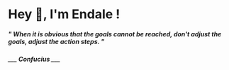 <h1 title="head"> Hey 👋, I'm Endale !</h1>

**<h5><i>" When it is obvious that the goals cannot be reached, don't adjust the goals, adjust the action steps. "</i></h5>**

*<b>___ Confucius ___</b>*
